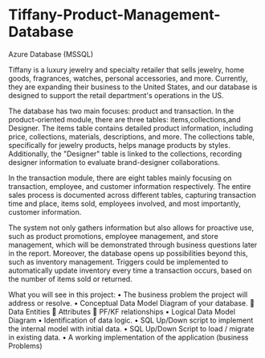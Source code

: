 # Tiffany-Product-Management-Database
Azure Database (MSSQL)

Tiffany is a luxury jewelry and specialty retailer that sells jewelry, home goods, fragrances, watches, personal accessories, and more. Currently, they are expanding their business to the United States, and our database is designed to support the retail department's operations in the US.

The database has two main focuses: product and transaction. In the product-oriented module, there are three tables: items,collections,and Designer. The items table contains detailed product information, including price, collections, materials, descriptions, and more. The collections table, specifically for jewelry products, helps manage products by styles. Additionally, the "Designer" table is linked to the collections, recording designer information to evaluate brand-designer collaborations.

In the transaction module, there are eight tables mainly focusing on transaction, employee, and customer information respectively. The entire sales process is documented across different tables, capturing transaction time and place, items sold, employees involved, and most importantly, customer information.

The system not only gathers information but also allows for proactive use, such as product promotions, employee management, and store management, which will be demonstrated through business questions later in the report. Moreover, the database opens up possibilities beyond this, such as inventory management. Triggers could be implemented to automatically update inventory every time a transaction occurs, based on the number of items sold or returned.


What you will see in this project:
•	The business problem the project will address or resolve. 
•	Conceptual Data Model Diagram of your database.
	Data Entities
	Attributes
	PF/KF relationships 
•	Logical Data Model Diagram 
•	Identification of data logic.
•	SQL Up/Down script to implement the internal model with initial data.
•	SQL Up/Down Script to load / migrate in existing data.
•	A working implementation of the application (business Problems)
